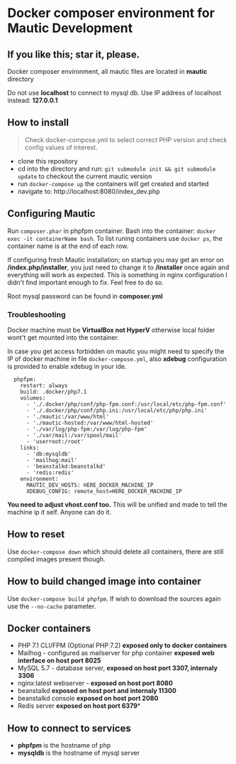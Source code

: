 # Docker composer environment for Mautic Development

## If  you like this; star it, please.

Docker composer environment, all mautic files are located in **mautic** directory

Do not use **localhost** to connect to mysql db. Use IP address of localhost instead: **127.0.0.1**

## How to install

 > Check docker-compose.yml to select correct PHP version and check config values of interest.

 * clone this repository
 * cd into the directory and run: ```git submodule init && git submodule update``` to checkout the current mautic version
 * run ```docker-compose up``` the containers will get created and started
 * navigate to: http://localhost:8080/index_dev.php

## Configuring Mautic

Run ```composer.phar``` in phpfpm container. Bash into the container: ```docker exec -it containerName bash```. To list runing containers use ```docker ps```, the container name is at the end of each row.

If configuring fresh Mautic installation; on startup you may get an error on **/index.php/installer**, you just need to change it to **/installer** once again and everything will work as expected. This is something in nginx configuration I didn't find important enough to fix. Feel free to do so.

Root mysql password can be found in **composer.yml**

### Troubleshooting

Docker machine must be **VirtualBox not HyperV** otherwise local folder wont't get mounted into the container.

In case you get access forbidden on mautic you might need to specify the IP of docker machine in file ```docker-compose.yml```, also **xdebug** configuration is provided to enable xdebug in your ide.

```
  phpfpm:
    restart: always
    build: .docker/php7.1
    volumes:
      - './.docker/php/conf/php-fpm.conf:/usr/local/etc/php-fpm.conf'
      - './.docker/php/conf/php.ini:/usr/local/etc/php/php.ini'
      - './mautic:/var/www/html'
      - './mautic-hosted:/var/www/html-hosted'
      - './var/log/php-fpm:/var/log/php-fpm'
      - './var/mail:/var/spool/mail'
      - 'userroot:/root'
    links:
      - 'db:mysqldb'
      - 'mailhog:mail'
      - 'beanstalkd:beanstalkd'
      - 'redis:redis'
    environment:
      MAUTIC_DEV_HOSTS: HERE_DOCKER_MACHINE_IP
      XDEBUG_CONFIG: remote_host=HERE_DOCKER_MACHINE_IP
```

**You need to adjust vhost.conf too.** This will be unified and made to tell the machine ip it self. Anyone can do it.

## How to reset

Use ```docker-compose down``` which should delete all containers, there are still compiled images present though.

## How to build changed image into container

Use ```docker-compose build phpfpm```. If wish to download the sources again use the ```--no-cache``` parameter.

## Docker containers

* PHP 7.1 CLI/FPM (Optional PHP 7.2) **exposed only to docker containers**
* Mailhog - configured as mailserver for php container **exposed web interface on host port 8025**
* MySQL 5.7 - database server, **exposed on host port 3307, internaly 3306**
* nginx:latest webserver - **exposed on host port 8080**
* beanstalkd **exposed on host port and internaly 11300**
* beanstalkd console **exposed on host port 2080**
* Redis server **exposed on host port 6379***

## How to connect to services

 * **phpfpm** is the hostname of php
 * **mysqldb** is the hostname of mysql server
 
 
